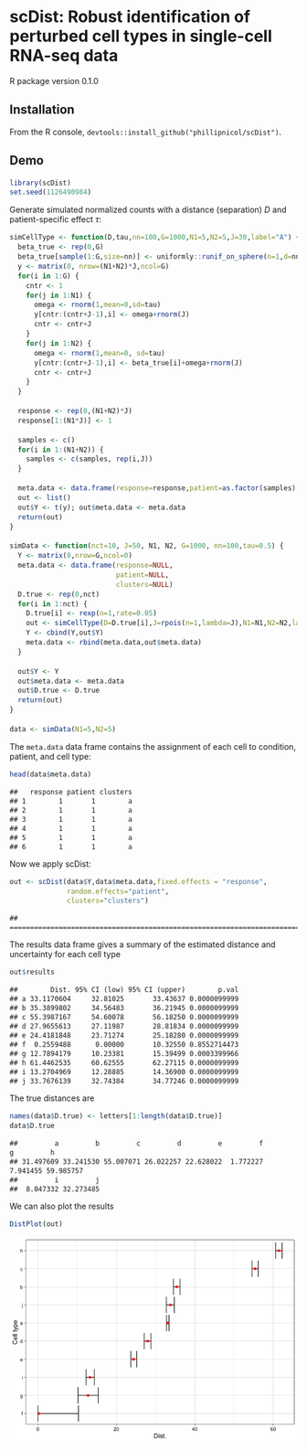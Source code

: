 scDist: Robust identification of perturbed cell types in single-cell
RNA-seq data
================
R package version 0.1.0

## Installation

From the R console, `devtools::install_github("phillipnicol/scDist")`.

## Demo

``` r
library(scDist)
set.seed(1126490984)
```

Generate simulated normalized counts with a distance (separation) $D$
and patient-specific effect $\tau$:

``` r
simCellType <- function(D,tau,nn=100,G=1000,N1=5,N2=5,J=30,label="A") {
  beta_true <- rep(0,G)
  beta_true[sample(1:G,size=nn)] <- uniformly::runif_on_sphere(n=1,d=nn,r=D)[1,]
  y <- matrix(0, nrow=(N1+N2)*J,ncol=G)
  for(i in 1:G) {
    cntr <- 1
    for(j in 1:N1) {
      omega <- rnorm(1,mean=0,sd=tau)
      y[cntr:(cntr+J-1),i] <- omega+rnorm(J)
      cntr <- cntr+J
    }
    for(j in 1:N2) {
      omega <- rnorm(1,mean=0, sd=tau)
      y[cntr:(cntr+J-1),i] <- beta_true[i]+omega+rnorm(J)
      cntr <- cntr+J
    }
  }
  
  response <- rep(0,(N1+N2)*J)
  response[1:(N1*J)] <- 1

  samples <- c()
  for(i in 1:(N1+N2)) {
    samples <- c(samples, rep(i,J))
  }

  meta.data <- data.frame(response=response,patient=as.factor(samples),clusters=label)
  out <- list()
  out$Y <- t(y); out$meta.data <- meta.data
  return(out)
}

simData <- function(nct=10, J=50, N1, N2, G=1000, nn=100,tau=0.5) {
  Y <- matrix(0,nrow=G,ncol=0)
  meta.data <- data.frame(response=NULL,
                          patient=NULL,
                          clusters=NULL)
  D.true <- rep(0,nct)
  for(i in 1:nct) {
    D.true[i] <- rexp(n=1,rate=0.05)
    out <- simCellType(D=D.true[i],J=rpois(n=1,lambda=J),N1=N1,N2=N2,label=letters[i],tau=tau)
    Y <- cbind(Y,out$Y)
    meta.data <- rbind(meta.data,out$meta.data)
  }
  
  out$Y <- Y
  out$meta.data <- meta.data
  out$D.true <- D.true
  return(out)
}

data <- simData(N1=5,N2=5)
```

The `meta.data` data frame contains the assignment of each cell to
condition, patient, and cell type:

``` r
head(data$meta.data)
```

    ##   response patient clusters
    ## 1        1       1        a
    ## 2        1       1        a
    ## 3        1       1        a
    ## 4        1       1        a
    ## 5        1       1        a
    ## 6        1       1        a

Now we apply scDist:

``` r
out <- scDist(data$Y,data$meta.data,fixed.effects = "response",
              random.effects="patient",
              clusters="clusters")
```

    ## ================================================================================

The results data frame gives a summary of the estimated distance and
uncertainty for each cell type

``` r
out$results
```

    ##        Dist. 95% CI (low) 95% CI (upper)        p.val
    ## a 33.1170604     32.81025       33.43637 0.0000099999
    ## b 35.3899802     34.56483       36.21945 0.0000099999
    ## c 55.3987167     54.60078       56.18250 0.0000099999
    ## d 27.9655613     27.11987       28.81834 0.0000099999
    ## e 24.4181848     23.71274       25.18280 0.0000099999
    ## f  0.2559488      0.00000       10.32550 0.8552714473
    ## g 12.7894179     10.23381       15.39499 0.0003399966
    ## h 61.4462535     60.62555       62.27115 0.0000099999
    ## i 13.2704969     12.28885       14.36900 0.0000099999
    ## j 33.7676139     32.74384       34.77246 0.0000099999

The true distances are

``` r
names(data$D.true) <- letters[1:length(data$D.true)]
data$D.true
```

    ##         a         b         c         d         e         f         g         h 
    ## 31.497609 33.241530 55.007071 26.022257 22.628022  1.772227  7.941455 59.985757 
    ##         i         j 
    ##  8.047332 32.273485

We can also plot the results

``` r
DistPlot(out)
```

![](README_files/figure-gfm/unnamed-chunk-7-1.png)<!-- -->
